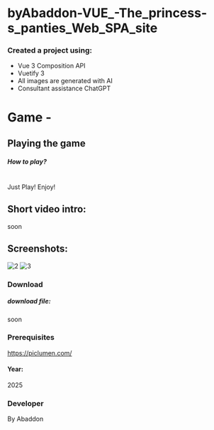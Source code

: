 # byAbaddon-VUE_-The_princess-s_panties_Web_SPA_site


### Created a project using:
+ Vue 3 Composition API
+ Vuetify 3
+ All images are generated with AI
+ Consultant assistance ChatGPT

# Game - 


## Playing the game
##### How to play? </br>
  </br>
Just Play! Enjoy!


## Short video intro:
soon

## Screenshots:
![2](https://github.com/user-attachments/assets/d8e92583-d429-4da1-bd58-9b61bb8c4a0a)
![3](https://github.com/user-attachments/assets/f3544174-19e9-49a8-9ffa-4e360a836196)


### Download
##### download file:
soon


### Prerequisites
https://piclumen.com/
#### Year:
2025

### Developer
By Abaddon

<br>

